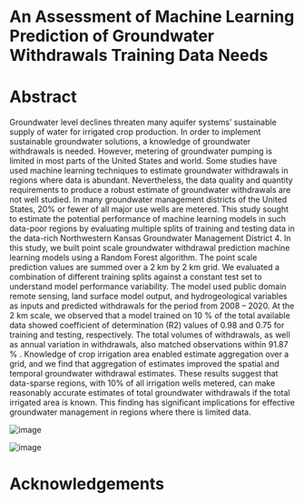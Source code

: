 # An Assessment of Machine Learning Prediction of Groundwater Withdrawals Training Data Needs
# Abstract
Groundwater level declines threaten many aquifer systems’ sustainable supply of water for irrigated crop production. In order to implement sustainable groundwater solutions, a knowledge of groundwater withdrawals is needed. However, metering of groundwater pumping is limited in most parts of the United States and world. Some studies have used machine learning techniques to estimate groundwater withdrawals in regions where data is abundant. Nevertheless, the data quality and quantity requirements to produce a robust estimate of groundwater withdrawals are not well studied. In many groundwater management districts of the United States, 20% or fewer of all major use wells are metered. This study sought to estimate the potential performance of machine learning models in such data-poor regions by evaluating multiple splits of training and testing data in the data-rich Northwestern Kansas Groundwater Management District 4. In this study, we built point scale groundwater withdrawal prediction machine learning models using a Random Forest algorithm. The point scale prediction values are summed over a 2 km by 2 km grid. We evaluated a combination of different training splits against a constant test set to understand model performance variability. The model used public domain remote sensing, land surface model output, and hydrogeological variables as inputs and predicted withdrawals for the period from 2008 – 2020. At the 2 km scale, we observed that a model trained on 10 % of the total available data showed coefficient of determination (R2) values of 0.98 and 0.75 for training and testing, respectively. The total volumes of withdrawals, as well as annual variation in withdrawals, also matched observations within 91.87 %  . Knowledge of crop irrigation area enabled estimate aggregation over a grid, and we find that aggregation of estimates improved the spatial and temporal groundwater withdrawal estimates.  These results suggest that data-sparse regions, with 10% of all irrigation wells metered, can make reasonably accurate estimates of total groundwater withdrawals if the total irrigated area is known. This finding has significant implications for effective groundwater management in regions where there is limited data.  

![image](https://github.com/DawitWAsfaw/Groundwater-ML-Estimates/assets/89609490/fa9a75ca-9ddb-43f3-b67a-8ff92815271c)

![image](https://github.com/DawitWAsfaw/Groundwater-ML-Estimates/assets/89609490/fe772a0a-01b0-48c9-81f4-3bb24b668a6e)

# Acknowledgements



